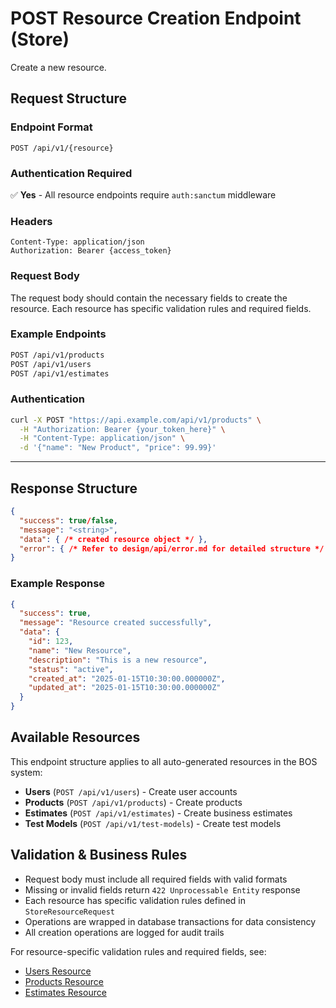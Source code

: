 # POST Resource Creation Endpoint (Store)

Create a new resource.

## Request Structure

### Endpoint Format
```
POST /api/v1/{resource}
```

### Authentication Required
✅ **Yes** - All resource endpoints require `auth:sanctum` middleware

### Headers
```
Content-Type: application/json
Authorization: Bearer {access_token}
```

### Request Body

The request body should contain the necessary fields to create the resource. Each resource has specific validation rules and required fields.

### Example Endpoints
```bash
POST /api/v1/products
POST /api/v1/users
POST /api/v1/estimates
```

### Authentication

```bash
curl -X POST "https://api.example.com/api/v1/products" \
  -H "Authorization: Bearer {your_token_here}" \
  -H "Content-Type: application/json" \
  -d '{"name": "New Product", "price": 99.99}'
```

---

## Response Structure

```json
{
  "success": true/false,
  "message": "<string>",
  "data": { /* created resource object */ },
  "error": { /* Refer to design/api/error.md for detailed structure */ }
}
```

### Example Response

```json
{
  "success": true,
  "message": "Resource created successfully",
  "data": {
    "id": 123,
    "name": "New Resource",
    "description": "This is a new resource",
    "status": "active",
    "created_at": "2025-01-15T10:30:00.000000Z",
    "updated_at": "2025-01-15T10:30:00.000000Z"
  }
}
```

## Available Resources

This endpoint structure applies to all auto-generated resources in the BOS system:

- **Users** (`POST /api/v1/users`) - Create user accounts
- **Products** (`POST /api/v1/products`) - Create products
- **Estimates** (`POST /api/v1/estimates`) - Create business estimates
- **Test Models** (`POST /api/v1/test-models`) - Create test models

## Validation & Business Rules

- Request body must include all required fields with valid formats
- Missing or invalid fields return `422 Unprocessable Entity` response
- Each resource has specific validation rules defined in `StoreResourceRequest`
- Operations are wrapped in database transactions for data consistency
- All creation operations are logged for audit trails

For resource-specific validation rules and required fields, see:
- [Users Resource](resources/users.md)
- [Products Resource](resources/products.md)
- [Estimates Resource](resources/estimates.md)
